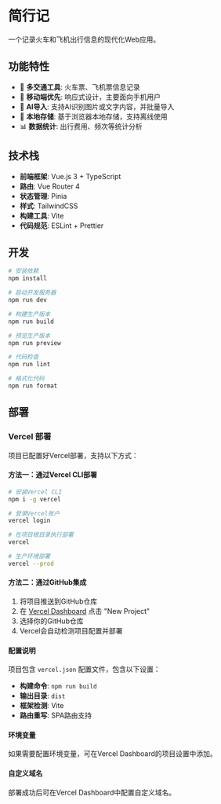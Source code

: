 # 简行记

一个记录火车和飞机出行信息的现代化Web应用。

## 功能特性

- 🚄 **多交通工具**: 火车票、飞机票信息记录
- 📱 **移动端优先**: 响应式设计，主要面向手机用户
- 🤖 **AI导入**: 支持AI识别图片或文字内容，并批量导入
- 💾 **本地存储**: 基于浏览器本地存储，支持离线使用
- 📊 **数据统计**: 出行费用、频次等统计分析

## 技术栈

- **前端框架**: Vue.js 3 + TypeScript
- **路由**: Vue Router 4
- **状态管理**: Pinia
- **样式**: TailwindCSS
- **构建工具**: Vite
- **代码规范**: ESLint + Prettier

## 开发

```bash
# 安装依赖
npm install

# 启动开发服务器
npm run dev

# 构建生产版本
npm run build

# 预览生产版本
npm run preview

# 代码检查
npm run lint

# 格式化代码
npm run format
```

## 部署

### Vercel 部署

项目已配置好Vercel部署，支持以下方式：

#### 方法一：通过Vercel CLI部署

```bash
# 安装Vercel CLI
npm i -g vercel

# 登录Vercel账户
vercel login

# 在项目根目录执行部署
vercel

# 生产环境部署
vercel --prod
```

#### 方法二：通过GitHub集成

1. 将项目推送到GitHub仓库
2. 在 [Vercel Dashboard](https://vercel.com/dashboard) 点击 "New Project"
3. 选择你的GitHub仓库
4. Vercel会自动检测项目配置并部署

#### 配置说明

项目包含 `vercel.json` 配置文件，包含以下设置：
- **构建命令**: `npm run build`
- **输出目录**: `dist`
- **框架检测**: Vite
- **路由重写**: SPA路由支持

#### 环境变量

如果需要配置环境变量，可在Vercel Dashboard的项目设置中添加。

#### 自定义域名

部署成功后可在Vercel Dashboard中配置自定义域名。
